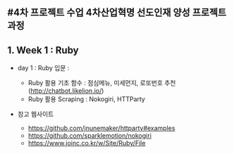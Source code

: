 #4차 프로젝트 수업
4차산업혁명 선도인재 양성 프로젝트 과정
---
## 1. Week 1 : Ruby
- day 1 : Ruby 입문 :
    * Ruby 활용 기초 함수 : 점심메뉴, 미세먼지, 로또번호 추천 (http://chatbot.likelion.io/)
    * Ruby 활용 Scraping : Nokogiri, HTTParty
    

- 참고 웹사이트
    * https://github.com/jnunemaker/httparty#examples
    * https://github.com/sparklemotion/nokogiri
    * https://www.joinc.co.kr/w/Site/Ruby/File
